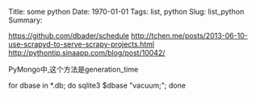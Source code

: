 Title: some python
Date: 1970-01-01
Tags: list, python
Slug: list_python
Summary:

https://github.com/dbader/schedule
http://tchen.me/posts/2013-06-10-use-scrapyd-to-serve-scrapy-projects.html
http://pythontip.sinaapp.com/blog/post/10042/


PyMongo中,这个方法是generation_time


for dbase in *.db; do sqlite3 $dbase "vacuum;"; done
